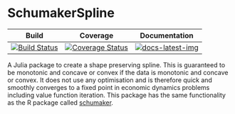 # SchumakerSpline

| Build | Coverage | Documentation |
|-------|----------|---------------|
| [![Build Status](https://travis-ci.com/s-baumann/SchumakerSpline.jl.svg?branch=master)](https://travis-ci.org/s-baumann/SchumakerSpline.jl) | [![Coverage Status](https://coveralls.io/repos/github/s-baumann/SchumakerSpline.jl/badge.svg?branch=master)](https://coveralls.io/github/s-baumann/SchumakerSpline.jl?branch=master) | [![docs-latest-img](https://img.shields.io/badge/docs-latest-blue.svg)](https://s-baumann.github.io/SchumakerSpline.jl/dev/index.html) |

A Julia package to create a shape preserving spline. This is guaranteed to be monotonic and concave or convex if the data is monotonic and concave or convex. It does not use any optimisation and is therefore quick and smoothly converges to a fixed point in economic dynamics problems including value function iteration. This package has the same functionality as the R package called [schumaker](https://cran.r-project.org/web/packages/schumaker/index.html).
